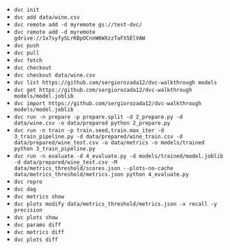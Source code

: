 * ```dvc init```
* ```dvc add data/wine.csv```
* ```dvc remote add -d myremote gs://test-dvc/```
* ```dvc remote add -d myremote gdrive://1x7syfySLrKBpOCnnW6WXzzTaFX5ElVAW```
* ```dvc push```
* ```dvc pull```
* ```dvc fetch```
* ```dvc checkout```
* ```dvc checkout data/wine.csv```
* ```dvc list https://github.com/sergiorozada12/dvc-walkthrough models```
* ```dvc get https://github.com/sergiorozada12/dvc-walkthrough models/model.joblib```
* ```dvc import https://github.com/sergiorozada12/dvc-walkthrough models/model.joblib```
* ```dvc run -n prepare -p prepare.split -d 2_prepare.py -d data/wine.csv -o data/prepared python 2_prepare.py```
* ```dvc run -n train -p train.seed,train.max_iter -d 3_train_pipeline.py -d data/prepared/wine_train.csv -d data/prepared/wine_test.csv -o data/metrics -o models/trained python 3_train_pipeline.py```
* ```dvc run -n evaluate -d 4_evaluate.py -d models/trained/model.joblib -d data/prepared/wine_test.csv -M data/metrics_threshold/scores.json --plots-no-cache data/metrics_threshold/metrics.json python 4_evaluate.py```
* ```dvc repro```
* ```dvc dag```
* ```dvc metrics show```
* ```dvc plots modify data/metrics_threshold/metrics.json -x recall -y precision```
* ```dvc plots show```
* ```dvc params diff```
* ```dvc metrics diff```
* ```dvc plots diff```